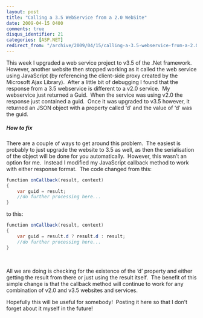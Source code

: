 ```yaml
---
layout: post
title: "Calling a 3.5 WebService from a 2.0 WebSite"
date: 2009-04-15 0400
comments: true
disqus_identifier: 21
categories: [ASP.NET]
redirect_from: "/archive/2009/04/15/calling-a-3.5-webservice-from-a-2.0-website.aspx/"
---
```

This week I upgraded a web service project to v3.5 of the .Net
framework.  However, another website then stopped working as it called
the web service using JavaScript (by referencing the client-side proxy
created by the Microsoft Ajax Library).  After a little bit of debugging
I found that the response from a 3.5 webservice is different to a v2.0
service.  My webservice just returned a Guid.  When the service was
using v2.0 the response just contained a guid.  Once it was upgraded to
v3.5 however, it returned an JSON object with a property called ‘d’ and
the value of ‘d’ was the guid.

##### How to fix

There are a couple of ways to get around this problem.  The easiest is
probably to just upgrade the website to 3.5 as well, as then the
serialisation of the object will be done for you automatically. 
However, this wasn’t an option for me.  Instead I modified my JavaScript
callback method to work with either response format.  The code changed
from this:

```csharp
function onCallback(result, context)
{
    var guid = result;
    //do further processing here...
}
```

to this:

```csharp
function onCallback(result, context)
{
    var guid = result.d ? result.d : result;
    //do further processing here...
}
```

 

All we are doing is checking for the existence of the ‘d’ property and
either getting the result from there or just using the result itself. 
The benefit of this simple change is that the callback method will
continue to work for any combination of v2.0 and v3.5 websites and
services.

Hopefully this will be useful for somebody!  Posting it here so that I
don’t forget about it myself in the future!

